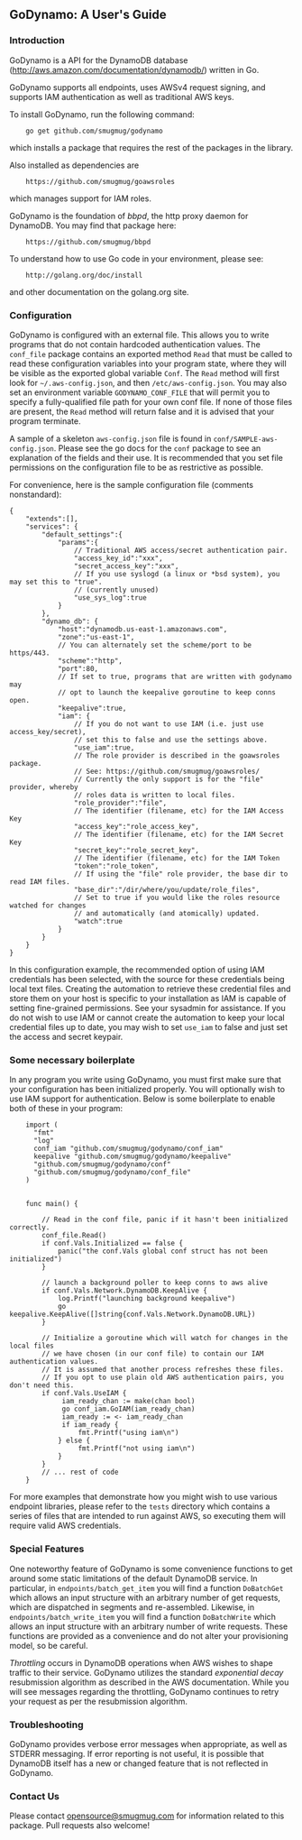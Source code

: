 ## GoDynamo: A User's Guide

### Introduction

GoDynamo is a API for the DynamoDB database (http://aws.amazon.com/documentation/dynamodb/) written in Go.

GoDynamo supports all endpoints, uses AWSv4 request signing, and supports IAM authentication as well
as traditional AWS keys.

To install GoDynamo, run the following command:

        go get github.com/smugmug/godynamo

which installs a package that requires the rest of the packages in the library.

Also installed as dependencies are

        https://github.com/smugmug/goawsroles

which manages support for IAM roles.

GoDynamo is the foundation of *bbpd*, the http proxy daemon for DynamoDB.
You may find that package here:

        https://github.com/smugmug/bbpd

To understand how to use Go code in your environment, please see:

        http://golang.org/doc/install

and other documentation on the golang.org site.

### Configuration

GoDynamo is configured with an external file. This allows you to write programs that do not contain
hardcoded authentication values. The `conf_file` package contains an exported method `Read`
that must be called to read these configuration variables into your program state, where they
will be visible as the exported global variable `Conf`. The `Read` method will first look for
`~/.aws-config.json`, and then `/etc/aws-config.json`. You may also set an environment variable
`GODYNAMO_CONF_FILE` that will permit you to specify a fully-qualified file path for your own
conf file. If none of those files are present,
the `Read` method will return false and it is advised that your program terminate.

A sample of a skeleton `aws-config.json` file is found in `conf/SAMPLE-aws-config.json`.
Please see the go docs for the `conf` package to see an explanation of the fields and their use.
It is recommended that you set file permissions on the configuration file to be as restrictive
as possible.

For convenience, here is the sample configuration file (comments nonstandard):

    {
        "extends":[],
        "services": {
            "default_settings":{
                "params":{
                    // Traditional AWS access/secret authentication pair.
                    "access_key_id":"xxx",
                    "secret_access_key":"xxx",
                    // If you use syslogd (a linux or *bsd system), you may set this to "true".
                    // (currently unused)
                    "use_sys_log":true
                }
            },
            "dynamo_db": {
                "host":"dynamodb.us-east-1.amazonaws.com",
                "zone":"us-east-1",
                // You can alternately set the scheme/port to be https/443.
                "scheme":"http",
                "port":80,
                // If set to true, programs that are written with godynamo may
                // opt to launch the keepalive goroutine to keep conns open.
                "keepalive":true,
                "iam": {
                    // If you do not want to use IAM (i.e. just use access_key/secret),
                    // set this to false and use the settings above.
                    "use_iam":true,
                    // The role provider is described in the goawsroles package.
                    // See: https://github.com/smugmug/goawsroles/
                    // Currently the only support is for the "file" provider, whereby
                    // roles data is written to local files.
                    "role_provider":"file",
                    // The identifier (filename, etc) for the IAM Access Key
                    "access_key":"role_access_key",
                    // The identifier (filename, etc) for the IAM Secret Key
                    "secret_key":"role_secret_key",
                    // The identifier (filename, etc) for the IAM Token
                    "token":"role_token",
                    // If using the "file" role provider, the base dir to read IAM files.
                    "base_dir":"/dir/where/you/update/role_files",
                    // Set to true if you would like the roles resource watched for changes
                    // and automatically (and atomically) updated.
                    "watch":true
                }
            }
        }
    }

In this configuration example, the recommended option of using IAM credentials has been selected,
with the source for these credentials being local text files. Creating the automation to
retrieve these credential files and store them on your host is specific to your installation
as IAM is capable of setting fine-grained permissions. See your sysadmin for assistance. If
you do not wish to use IAM or cannot create the automation to keep your local credential files
up to date, you may wish to set `use_iam` to false and just set the access and secret keypair.


### Some necessary boilerplate

In any program you write using GoDynamo, you must first make sure that your configuration has
been initialized properly. You will optionally wish to use IAM support for authentication.
Below is some boilerplate to enable both of these in your program:

        import (
          "fmt"
          "log"
          conf_iam "github.com/smugmug/godynamo/conf_iam"
          keepalive "github.com/smugmug/godynamo/keepalive"
          "github.com/smugmug/godynamo/conf"
          "github.com/smugmug/godynamo/conf_file"
        )


        func main() {

            // Read in the conf file, panic if it hasn't been initialized correctly.
            conf_file.Read()
            if conf.Vals.Initialized == false {
                panic("the conf.Vals global conf struct has not been initialized")
            }

     	    // launch a background poller to keep conns to aws alive
	        if conf.Vals.Network.DynamoDB.KeepAlive {
		        log.Printf("launching background keepalive")
		        go keepalive.KeepAlive([]string{conf.Vals.Network.DynamoDB.URL})
	        }

            // Initialize a goroutine which will watch for changes in the local files
            // we have chosen (in our conf file) to contain our IAM authentication values.
            // It is assumed that another process refreshes these files.
            // If you opt to use plain old AWS authentication pairs, you don't need this.
            if conf.Vals.UseIAM {
                 iam_ready_chan := make(chan bool)
                 go conf_iam.GoIAM(iam_ready_chan)
                 iam_ready := <- iam_ready_chan
                 if iam_ready {
                     fmt.Printf("using iam\n")
                } else {
                     fmt.Printf("not using iam\n")
                }
            }
            // ... rest of code
        }

For more examples that demonstrate how you might wish to use various endpoint libraries, please refer to the
`tests` directory which contains a series of files that are intended to run against AWS, so executing them
will require valid AWS credentials.

### Special Features

One noteworthy feature of GoDynamo is some convenience functions to get around some static limitations of the
default DynamoDB service. In particular, in `endpoints/batch_get_item` you will find a function `DoBatchGet`
which allows an input structure with an arbitrary number of get requests, which are dispatched in segments
and re-assembled. Likewise, in `endpoints/batch_write_item` you will find a function `DoBatchWrite` which
allows an input structure with an arbitrary number of write requests. These functions are provided
as a convenience and do not alter your provisioning model, so be careful.

*Throttling* occurs in DynamoDB operations when AWS wishes to shape traffic to their service.
GoDynamo utilizes the standard *exponential decay* resubmission algorithm as described in
the AWS documentation. While you will see messages regarding the throttling, GoDynamo continues to
retry your request as per the resubmission algorithm.

### Troubleshooting

GoDynamo provides verbose error messages when appropriate, as well as STDERR messaging. If error
reporting is not useful, it is possible that DynamoDB itself has a new or changed feature that is
not reflected in GoDynamo. 

### Contact Us

Please contact opensource@smugmug.com for information related to this package. 
Pull requests also welcome!


